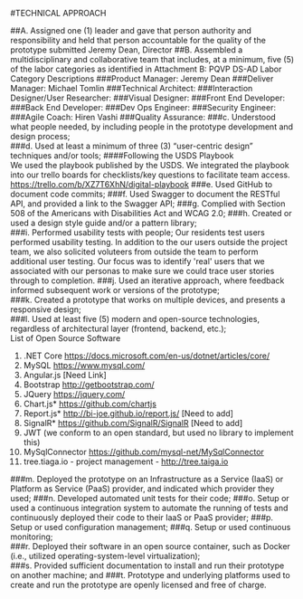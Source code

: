 #TECHNICAL APPROACH

##A. Assigned one (1) leader and gave that person authority and responsibility and held that person accountable for the quality of the prototype submitted
Jeremy Dean, Director 
##B. Assembled a multidisciplinary and collaborative team that includes, at a minimum, five (5) of  the  labor  categories  as  identified  in  Attachment  B:  PQVP DS-AD  Labor  Category  Descriptions
###Product Manager: Jeremy Dean
###Deliver Manager: Michael Tomlin
###Technical Architect: 
###Interaction Designer/User Researcher: 
###Visual Designer:
###Front End Developer:
###Back End Developer: 
###Dev Ops Engineer: 
###Security Engineer: 
###Agile Coach: Hiren Vashi
###Quality Assurance: 
###c.   Understood what people needed, by including people in the prototype development and design process;  
###d.   Used at least a minimum of three (3) “user-centric design” techniques and/or tools; 
####Following the USDS Playbook  
We used the playbook published by the USDS.  We integrated the playbook into our trello boards for checklists/key questions to facilitate team access.  https://trello.com/b/XZ7T6XhN/digital-playbook
###e.   Used GitHub to document code commits; 
###f.    Used Swagger to document the RESTful API, and provided a link to the Swagger API; 
###g.   Complied with Section 508 of the Americans with Disabilities Act and WCAG 2.0; 
###h.   Created or used a design style guide and/or a pattern library;  
###i.    Performed usability tests with people; 
Our residents test users performed usability testing. In addition to the our users outside the project team, we also solicited voluteers from outside the team to perform additional user testing.  Our focus was to identify 'real' users that we associated with our personas to make sure we could trace user stories through to completion.
###j.    Used an iterative approach, where feedback informed subsequent work or versions of the prototype;  
###k.   Created a prototype that works on multiple devices, and presents a responsive design;  
###l.    Used at least five (5) modern and open-source technologies, regardless of architectural layer (frontend, backend, etc.);  
List of Open Source Software  
1. .NET Core https://docs.microsoft.com/en-us/dotnet/articles/core/   
2. MySQL https://www.mysql.com/  
3. Angular.js [Need Link]  
4. Bootstrap http://getbootstrap.com/   
5. JQuery https://jquery.com/  
6. Chart.js* https://github.com/chartjs  
7. Report.js* http://bi-joe.github.io/report.js/ [Need to add]  
8. SignalR* https://github.com/SignalR/SignalR [Need to add]  
9. JWT (we conform to an open standard, but used no library to implement this)     
10. MySqlConnector https://github.com/mysql-net/MySqlConnector  
11. tree.tiaga.io - project management - http://tree.taiga.io  

###m.  Deployed the prototype on an Infrastructure as a Service (IaaS) or Platform as Service (PaaS) provider, and indicated which provider they used; 
###n.   Developed automated unit tests for their code;
###o.   Setup  or  used  a  continuous  integration  system  to  automate  the  running  of  tests  and  continuously deployed their code to their IaaS or PaaS provider; 
###p.   Setup or used configuration management; 
###q.   Setup or used continuous monitoring;  
###r.    Deployed  their  software  in  an  open  source  container,  such  as  Docker  (i.e.,  utilized  operating-system-level virtualization);  
###s.   Provided sufficient documentation to install and run their prototype on another machine; and 
###t.    Prototype  and  underlying  platforms  used  to  create  and  run  the  prototype  are  openly  licensed and free of charge.
